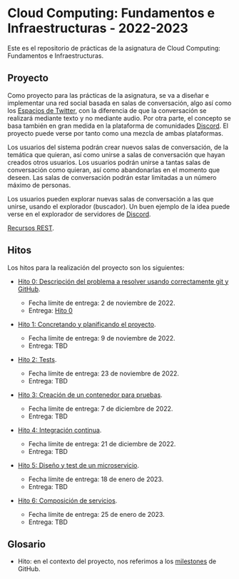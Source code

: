 # Cloud Computing: Fundamentos e Infraestructuras - 2022-2023
Este es el repositorio de prácticas de la asignatura de Cloud Computing: 
Fundamentos e Infraestructuras.

## Proyecto

Como proyecto para las prácticas de la asignatura, se va a diseñar e implementar
una red social basada en salas de conversación, algo así como los 
[Espacios de Twitter](https://help.twitter.com/en/using-twitter/spaces), con la 
diferencia de que la conversación se realizará mediante texto y no mediante audio.
Por otra parte, el concepto se basa también en gran medida en la plataforma de 
comunidades [Discord](https://discord.com/). El proyecto puede verse por tanto 
como una mezcla de ambas plataformas.

Los usuarios del sistema podrán crear nuevos salas de conversación, de la temática
que quieran, así como unirse a salas de conversación que hayan creados otros usuarios.
Los usuarios podrán unirse a tantas salas de conversación como quieran, así como 
abandonarlas en el momento que deseen. Las salas de conversación podrán estar 
limitadas a un número máximo de personas.

Los usuarios pueden explorar nuevas salas de conversación a las que unirse, usando
el explorador (buscador). Un buen ejemplo de la idea puede verse en el explorador 
de servidores de [Discord](https://discord.com/servers).

[Recursos REST](docs/hito_1/Entidades_REST.md).

## Hitos

Los hitos para la realización del proyecto son los siguientes:

* [Hito 0: Descripción del problema a resolver usando correctamente git y GitHub]( http://jj.github.io/CC/documentos/proyecto/0.Repositorio). 
    * Fecha límite de entrega: 2 de noviembre de 2022.
    * Entrega: [Hito 0](./docs/hito_0/)

* [Hito 1: Concretando y planificando el proyecto](https://jj.github.io/CC/documentos/proyecto/1.Infraestructura).
    * Fecha límite de entrega: 9 de noviembre de 2022.
    * Entrega: TBD
    
* [Hito 2: Tests](https://jj.github.io/CC/documentos/proyecto/2.Tests).
    * Fecha límite de entrega: 23 de noviembre de 2022.
    * Entrega: TBD

* [Hito 3: Creación de un contenedor para pruebas](https://jj.github.io/CC/documentos/proyecto/3.Docker).
    * Fecha límite de entrega: 7 de diciembre de 2022.
    * Entrega: TBD
    
* [Hito 4: Integración continua](https://jj.github.io/CC/documentos/proyecto/4.CI).
    * Fecha límite de entrega: 21 de diciembre de 2022.
    * Entrega: TBD

* [Hito 5: Diseño y test de un microservicio](https://jj.github.io/CC/documentos/proyecto/5.Microservicio).
    * Fecha límite de entrega: 18 de enero de 2023.
    * Entrega: TBD
    
* [Hito 6: Composición de servicios](https://jj.github.io/CC/documentos/proyecto/6.Compose).
    * Fecha límite de entrega: 25 de enero de 2023.  
    * Entrega: TBD

## Glosario

- Hito: en el contexto del proyecto, nos referimos a los [milestones][0] de GitHub. 


<!-- Reference-style Links -->
[0]: [https://docs.github.com/en/issues/using-labels-and-milestones-to-track-work/about-milestones]